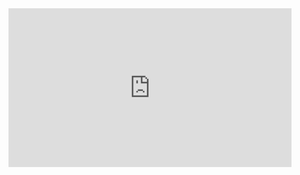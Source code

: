 <iframe width="560" height="315" src="https://www.youtube.com/embed/-md3sRIHZ6I?si=BHk2iYi13lFrvyrJ" title="YouTube video player" frameborder="0" allow="accelerometer; autoplay; clipboard-write; encrypted-media; gyroscope; picture-in-picture; web-share" referrerpolicy="strict-origin-when-cross-origin" allowfullscreen></iframe>

